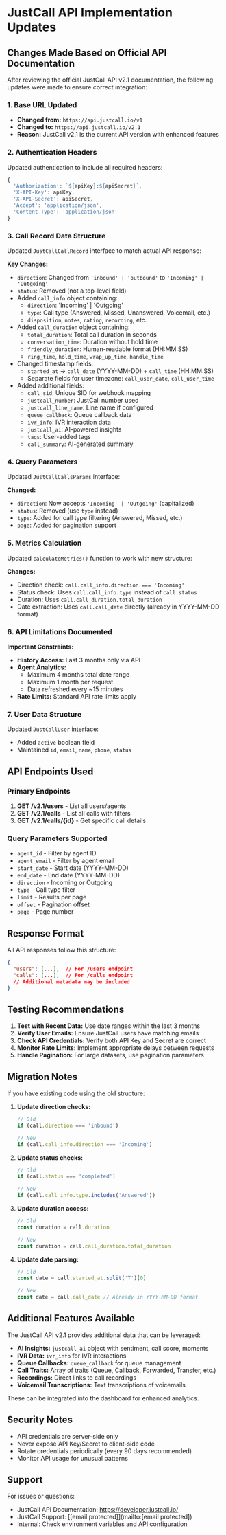 # JustCall API Implementation Updates

## Changes Made Based on Official API Documentation

After reviewing the official JustCall API v2.1 documentation, the following updates were made to ensure correct integration:

### 1. Base URL Updated
- **Changed from:** `https://api.justcall.io/v1`
- **Changed to:** `https://api.justcall.io/v2.1`
- **Reason:** JustCall v2.1 is the current API version with enhanced features

### 2. Authentication Headers
Updated authentication to include all required headers:
```javascript
{
  'Authorization': `${apiKey}:${apiSecret}`,
  'X-API-Key': apiKey,
  'X-API-Secret': apiSecret,
  'Accept': 'application/json',
  'Content-Type': 'application/json'
}
```

### 3. Call Record Data Structure
Updated `JustCallCallRecord` interface to match actual API response:

**Key Changes:**
- `direction`: Changed from `'inbound' | 'outbound'` to `'Incoming' | 'Outgoing'`
- `status`: Removed (not a top-level field)
- Added `call_info` object containing:
  - `direction`: 'Incoming' | 'Outgoing'
  - `type`: Call type (Answered, Missed, Unanswered, Voicemail, etc.)
  - `disposition`, `notes`, `rating`, `recording`, etc.
- Added `call_duration` object containing:
  - `total_duration`: Total call duration in seconds
  - `conversation_time`: Duration without hold time
  - `friendly_duration`: Human-readable format (HH:MM:SS)
  - `ring_time`, `hold_time`, `wrap_up_time`, `handle_time`
- Changed timestamp fields:
  - `started_at` → `call_date` (YYYY-MM-DD) + `call_time` (HH:MM:SS)
  - Separate fields for user timezone: `call_user_date`, `call_user_time`
- Added additional fields:
  - `call_sid`: Unique SID for webhook mapping
  - `justcall_number`: JustCall number used
  - `justcall_line_name`: Line name if configured
  - `queue_callback`: Queue callback data
  - `ivr_info`: IVR interaction data
  - `justcall_ai`: AI-powered insights
  - `tags`: User-added tags
  - `call_summary`: AI-generated summary

### 4. Query Parameters
Updated `JustCallCallsParams` interface:

**Changed:**
- `direction`: Now accepts `'Incoming' | 'Outgoing'` (capitalized)
- `status`: Removed (use `type` instead)
- `type`: Added for call type filtering (Answered, Missed, etc.)
- `page`: Added for pagination support

### 5. Metrics Calculation
Updated `calculateMetrics()` function to work with new structure:

**Changes:**
- Direction check: `call.call_info.direction === 'Incoming'`
- Status check: Uses `call.call_info.type` instead of `call.status`
- Duration: Uses `call.call_duration.total_duration`
- Date extraction: Uses `call.call_date` directly (already in YYYY-MM-DD format)

### 6. API Limitations Documented

**Important Constraints:**
- **History Access:** Last 3 months only via API
- **Agent Analytics:** 
  - Maximum 4 months total date range
  - Maximum 1 month per request
  - Data refreshed every ~15 minutes
- **Rate Limits:** Standard API rate limits apply

### 7. User Data Structure
Updated `JustCallUser` interface:
- Added `active` boolean field
- Maintained `id`, `email`, `name`, `phone`, `status`

## API Endpoints Used

### Primary Endpoints
1. **GET /v2.1/users** - List all users/agents
2. **GET /v2.1/calls** - List all calls with filters
3. **GET /v2.1/calls/{id}** - Get specific call details

### Query Parameters Supported
- `agent_id` - Filter by agent ID
- `agent_email` - Filter by agent email
- `start_date` - Start date (YYYY-MM-DD)
- `end_date` - End date (YYYY-MM-DD)
- `direction` - Incoming or Outgoing
- `type` - Call type filter
- `limit` - Results per page
- `offset` - Pagination offset
- `page` - Page number

## Response Format

All API responses follow this structure:
```json
{
  "users": [...],  // For /users endpoint
  "calls": [...],  // For /calls endpoint
  // Additional metadata may be included
}
```

## Testing Recommendations

1. **Test with Recent Data:** Use date ranges within the last 3 months
2. **Verify User Emails:** Ensure JustCall users have matching emails
3. **Check API Credentials:** Verify both API Key and Secret are correct
4. **Monitor Rate Limits:** Implement appropriate delays between requests
5. **Handle Pagination:** For large datasets, use pagination parameters

## Migration Notes

If you have existing code using the old structure:

1. **Update direction checks:**
   ```javascript
   // Old
   if (call.direction === 'inbound')
   
   // New
   if (call.call_info.direction === 'Incoming')
   ```

2. **Update status checks:**
   ```javascript
   // Old
   if (call.status === 'completed')
   
   // New
   if (call.call_info.type.includes('Answered'))
   ```

3. **Update duration access:**
   ```javascript
   // Old
   const duration = call.duration
   
   // New
   const duration = call.call_duration.total_duration
   ```

4. **Update date parsing:**
   ```javascript
   // Old
   const date = call.started_at.split('T')[0]
   
   // New
   const date = call.call_date // Already in YYYY-MM-DD format
   ```

## Additional Features Available

The JustCall API v2.1 provides additional data that can be leveraged:

- **AI Insights:** `justcall_ai` object with sentiment, call score, moments
- **IVR Data:** `ivr_info` for IVR interactions
- **Queue Callbacks:** `queue_callback` for queue management
- **Call Traits:** Array of traits (Queue, Callback, Forwarded, Transfer, etc.)
- **Recordings:** Direct links to call recordings
- **Voicemail Transcriptions:** Text transcriptions of voicemails

These can be integrated into the dashboard for enhanced analytics.

## Security Notes

- API credentials are server-side only
- Never expose API Key/Secret to client-side code
- Rotate credentials periodically (every 90 days recommended)
- Monitor API usage for unusual patterns

## Support

For issues or questions:
- JustCall API Documentation: https://developer.justcall.io/
- JustCall Support: [[email protected]](mailto:[email protected])
- Internal: Check environment variables and API configuration
